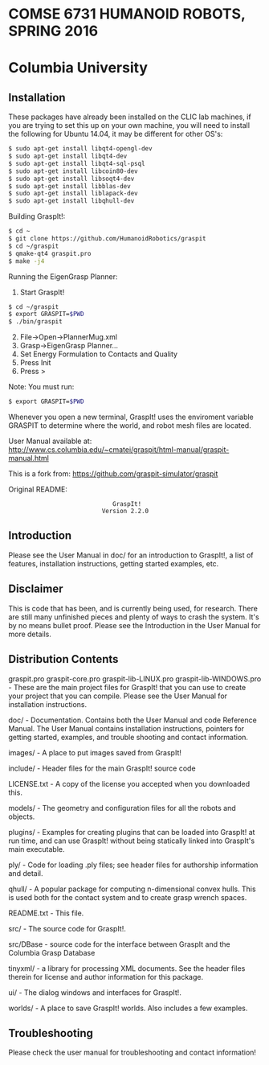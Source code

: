 # COMSE 6731 HUMANOID ROBOTS, SPRING 2016
# Columbia University

## Installation
These packages have already been installed on the CLIC lab machines, if you are trying to set this up on your own machine, you will need to install the following for Ubuntu 14.04, it may be different for other OS's:

```bash
$ sudo apt-get install libqt4-opengl-dev
$ sudo apt-get install libqt4-dev
$ sudo apt-get install libqt4-sql-psql
$ sudo apt-get install libcoin80-dev 
$ sudo apt-get install libsoqt4-dev 
$ sudo apt-get install libblas-dev 
$ sudo apt-get install liblapack-dev 
$ sudo apt-get install libqhull-dev
```

Building GraspIt!:
```bash
$ cd ~
$ git clone https://github.com/HumanoidRobotics/graspit
$ cd ~/graspit
$ qmake-qt4 graspit.pro
$ make -j4
```

Running the EigenGrasp Planner:

1. Start GraspIt!
```bash
$ cd ~/graspit
$ export GRASPIT=$PWD
$ ./bin/graspit
```
2. File->Open->PlannerMug.xml
3. Grasp->EigenGrasp Planner...
4. Set Energy Formulation to Contacts and Quality
5. Press Init
6. Press >

Note: You must run: 
```bash
$ export GRASPIT=$PWD
```
Whenever you open a new terminal, GraspIt! uses the enviroment variable GRASPIT to determine where the world, and robot mesh files are located.


User Manual available at:
http://www.cs.columbia.edu/~cmatei/graspit/html-manual/graspit-manual.html

This is a fork from: https://github.com/graspit-simulator/graspit

Original README:


                                 GraspIt!
                              Version 2.2.0 

Introduction 
------------
Please see the User Manual in doc/ for an introduction to GraspIt!, a list of
features, installation instructions, getting started examples, etc.

Disclaimer
----------
This is code that has been, and is currently being used, for research. There 
are still many unfinished pieces and plenty of ways to crash the system.  It's
by no means bullet proof. Please see the Introduction in the User Manual for 
more details.

Distribution Contents
---------------------

graspit.pro
graspit-core.pro
graspit-lib-LINUX.pro
graspit-lib-WINDOWS.pro
	      -  These are the main project files for GraspIt! that you can 
		 use to create your project that you can compile. Please see
		 the User Manual for installation instructions.

doc/          -  Documentation.  Contains both the User Manual and code 
		 Reference Manual. The User Manual contains installation 
		 instructions, pointers for getting started, examples, and 
		 trouble shooting and contact information.

images/       -  A place to put images saved from GraspIt!

include/      -  Header files for the main GraspIt! source code

LICENSE.txt   -  A copy of the license you accepted when you downloaded this.

models/       -  The geometry and configuration files for all the robots and
		objects.

plugins/      -  Examples for creating plugins that can be loaded into GraspIt! 
                 at run time, and can use GraspIt! without being statically linked
		 into GraspIt's main executable.

ply/          - Code for loading .ply files; see header files for authorship 
                information and detail.

qhull/	  - A popular package for computing n-dimensional convex hulls.
		This is used both for the contact system and to create grasp
	      wrench spaces.

README.txt    -  This file.

src/          -  The source code for GraspIt!.

src/DBase     - source code for the interface between GraspIt and the Columbia 
		Grasp Database

tinyxml/	  - a library for processing XML documents. See the header files 
		therein for license and author information for this package.

ui/	        -  The dialog windows and interfaces for GraspIt!.

worlds/       -  A place to save GraspIt! worlds.  Also includes a few
		examples.

Troubleshooting
---------------
Please check the user manual for troubleshooting and contact information!
